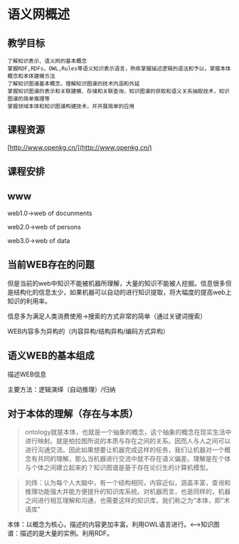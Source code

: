 # 语义网概述
## 教学目标
```
了解知识表示、语义网的基本概念
掌握RDF,RDFs，OWL,Rules等语义知识表示语言，熟练掌握描述逻辑的语法和予以，掌握本体概念和本体建模方法
了解知识图谱基本概念，理解知识图谱的技术内涵和外延
掌握知识图谱的表示和关联建模、存储和关联查询，知识图谱的获取和语义关系抽取技术，知识图谱的简单推理等
掌握领域本体和知识图谱构建技术，并开展简单的应用
```
## 课程资源
[http://www.openkg.cn/](http://www.openkg.cn/)

## 课程安排


## www
web1.0->web of docunments

web2.0->web of persons

web3.0->web of data

## 当前WEB存在的问题
但是当前的web中知识不能被机器所理解，大量的知识不能被人挖掘。信息很多但是结构化的信息太少，如果机器可以自动的进行知识提取，将大幅度的提高web上知识的利用率。

信息多为满足人类消费使用->搜索的方式非常的简单（通过关键词搜索）

WEB内容多为异构的（内容异构/结构异构/编码方式异构）

## 语义WEB的基本组成
描述WEB信息

主要方法：逻辑演绎（自动推理）/归纳

## 对于本体的理解（存在与本质）
>ontology就是本体，也就是一个抽象的概念，这个抽象的概念在现实生活中进行映射。就是柏拉图所说的本质与存在之间的关系。因而人与人之间可以进行沟通交流。因此如果想要让机器完成这样的任务，我们让机器对一个概念有共同的理解，那么当机器进行交流中就不存在语义偏差。理解是在个体与个体之间建立起来的？知识图谱是基于存在论衍生的计算机模型。

>刘炜：认为每个人大脑中，有一个结构相同，内容近似，涵盖丰富，查询和推理功能强大并能方便提升的知识库系统。对机器而言，也是同样的，机器之间进行相互理解和沟通，也需要这样的知识库，我们称之为“本体，即“术语库”

本体：以概念为核心，描述的内容更加丰富。利用OWL语言进行。<-->知识图谱：描述的是大量的实例。利用RDF。


